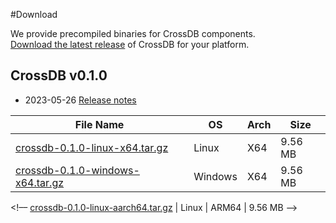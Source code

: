 #Download

We provide precompiled binaries for CrossDB components.  
[Download the latest release](https://github.com/crossdb-org/CrossDB/releases) of CrossDB for your platform.

## CrossDB v0.1.0

* 2023-05-26 [Release notes](CHANGELOG.md#0.1.0)

 File Name | OS | Arch | Size
 --------- | -------- | ---- | ----
 [crossdb-0.1.0-linux-x64.tar.gz](https://github.com/crossdb-org/CrossDB/releases/download/v0.1.0/crossdb_0.1.0_linux_x64.tar.gz) | Linux | X64     | 9.56 MB
 [crossdb-0.1.0-windows-x64.tar.gz](https://github.com/crossdb-org/CrossDB/releases/download/v0.1.0/crossdb_0.1.0_windows_x64.tar.gz) | Windows | X64     | 9.56 MB

<!–– [crossdb-0.1.0-linux-aarch64.tar.gz](https://github.com/crossdb-org/CrossDB/releases/download/v0.1.0/crossdb_0.1.0_linux_arm64.tar.gz) | Linux | ARM64     | 9.56 MB -->
